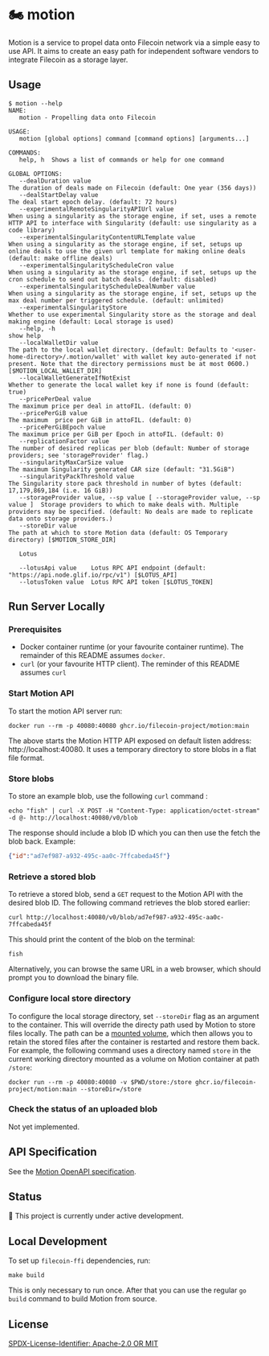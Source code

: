 # :motorcycle: motion

Motion is a service to propel data onto Filecoin network via a simple easy to use API. It aims to create an easy path for independent software vendors to integrate Filecoin as a storage layer.

## Usage

```text
$ motion --help
NAME:
   motion - Propelling data onto Filecoin

USAGE:
   motion [global options] command [command options] [arguments...]

COMMANDS:
   help, h  Shows a list of commands or help for one command

GLOBAL OPTIONS:
   --dealDuration value                                                         The duration of deals made on Filecoin (default: One year (356 days))
   --dealStartDelay value                                                       The deal start epoch delay. (default: 72 hours)
   --experimentalRemoteSingularityAPIUrl value                                  When using a singularity as the storage engine, if set, uses a remote HTTP API to interface with Singularity (default: use singularity as a code library)
   --experimentalSingularityContentURLTemplate value                            When using a singularity as the storage engine, if set, setups up online deals to use the given url template for making online deals (default: make offline deals)
   --experimentalSingularityScheduleCron value                                  When using a singularity as the storage engine, if set, setups up the cron schedule to send out batch deals. (default: disabled)
   --experimentalSingularityScheduleDealNumber value                            When using a singularity as the storage engine, if set, setups up the max deal number per triggered schedule. (default: unlimited)
   --experimentalSingularityStore                                               Whether to use experimental Singularity store as the storage and deal making engine (default: Local storage is used)
   --help, -h                                                                   show help
   --localWalletDir value                                                       The path to the local wallet directory. (default: Defaults to '<user-home-directory>/.motion/wallet' with wallet key auto-generated if not present. Note that the directory permissions must be at most 0600.) [$MOTION_LOCAL_WALLET_DIR]
   --localWalletGenerateIfNotExist                                              Whether to generate the local wallet key if none is found (default: true)
   --pricePerDeal value                                                         The maximum price per deal in attoFIL. (default: 0)
   --pricePerGiB value                                                          The maximum  price per GiB in attoFIL. (default: 0)
   --pricePerGiBEpoch value                                                     The maximum price per GiB per Epoch in attoFIL. (default: 0)
   --replicationFactor value                                                    The number of desired replicas per blob (default: Number of storage providers; see 'storageProvider' flag.)
   --singularityMaxCarSize value                                                The maximum Singularity generated CAR size (default: "31.5GiB")
   --singularityPackThreshold value                                             The Singularity store pack threshold in number of bytes (default: 17,179,869,184 (i.e. 16 GiB))
   --storageProvider value, --sp value [ --storageProvider value, --sp value ]  Storage providers to which to make deals with. Multiple providers may be specified. (default: No deals are made to replicate data onto storage providers.)
   --storeDir value                                                             The path at which to store Motion data (default: OS Temporary directory) [$MOTION_STORE_DIR]

   Lotus

   --lotusApi value    Lotus RPC API endpoint (default: "https://api.node.glif.io/rpc/v1") [$LOTUS_API]
   --lotusToken value  Lotus RPC API token [$LOTUS_TOKEN]
```

## Run Server Locally

### Prerequisites

* Docker container runtime (or your favourite container runtime). The remainder of this README assumes `docker`.
* `curl` (or your favourite HTTP client). The reminder of this README assumes `curl`

### Start Motion API

To start the motion API server run:

```shell
docker run --rm -p 40080:40080 ghcr.io/filecoin-project/motion:main
```
The above starts the Motion HTTP API exposed on default listen address: http://localhost:40080.
It uses a temporary directory to store blobs in a flat file format.

### Store blobs

To store an example blob, use the following `curl` command :
```shell
echo "fish" | curl -X POST -H "Content-Type: application/octet-stream" -d @- http://localhost:40080/v0/blob
```
The response should include a blob ID which you can then use the fetch the blob back. Example:
```json
{"id":"ad7ef987-a932-495c-aa0c-7ffcabeda45f"}
```

### Retrieve a stored blob

To retrieve a stored blob, send a `GET` request to the Motion API with the desired blob ID.
The following command retrieves the blob stored earlier:

```shell
curl http://localhost:40080/v0/blob/ad7ef987-a932-495c-aa0c-7ffcabeda45f
```
This should print the content of the blob on the terminal:

```
fish
```

Alternatively, you can browse the same URL in a web browser, which should prompt you to download the binary file.

### Configure local store directory

To configure the local storage directory, set `--storeDir` flag as an argument to the container.
This will override the directy path used by Motion to store files locally.
The path can be a [mounted volume](https://docs.docker.com/storage/volumes/), which then allows you to retain the stored files after the container
is restarted and restore them back. For example, the following command uses a directory named `store` in the current working directory mounted as a volume on Motion container at path `/store`:

```shell
docker run --rm -p 40080:40080 -v $PWD/store:/store ghcr.io/filecoin-project/motion:main --storeDir=/store
```

### Check the status of an uploaded blob

Not yet implemented.

## API Specification

See the [Motion OpenAPI specification](openapi.yaml).

## Status

:construction: This project is currently under active development.

## Local Development

To set up `filecoin-ffi` dependencies, run:

```shell
make build
```

This is only necessary to run once. After that you can use the regular `go build` command to build Motion from source.

## License

[SPDX-License-Identifier: Apache-2.0 OR MIT](LICENSE.md)

